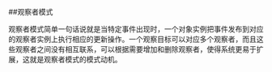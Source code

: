 ##观察者模式

观察者模式简单一句话说就是当特定事件出现时，一个对象实例把事件发布到对应的观察者实例上执行相应的更新操作。一个观察目标可以对应多个观察者，而且这些观察者之间没有相互联系，可以根据需要增加和删除观察者，使得系统更易于扩展，这就是观察者模式的模式动机。


